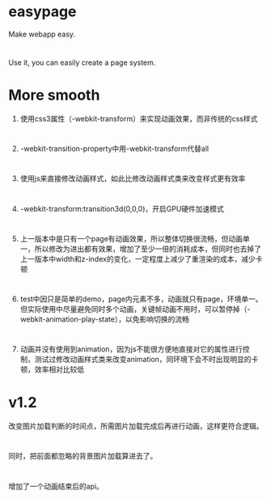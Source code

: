 # easypage
Make webapp easy.
#
Use it, you can easily create a page system.
#

# More smooth
1. 使用css3属性（-webkit-transform）来实现动画效果，而非传统的css样式
#
2. -webkit-transition-property中用-webkit-transform代替all
#
3. 使用js来直接修改动画样式，如此比修改动画样式类来改变样式更有效率
#
4. -webkit-transform:transition3d(0,0,0)，开启GPU硬件加速模式
#
5. 上一版本中是只有一个page有动画效果，所以整体切换很流畅，但动画单一，所以修改为进出都有效果，增加了至少一倍的消耗成本，但同时也去掉了上一版本中width和z-index的变化，一定程度上减少了重渲染的成本，减少卡顿
#
6. test中因只是简单的demo，page内元素不多，动画就只有page，环境单一。但实际使用中尽量避免同时多个动画，关键帧动画不用时，可以暂停掉（-webkit-animation-play-state），以免影响切换的流畅
#
7. 动画并没有使用到animation，因为js不能很方便地直接对它的属性进行控制，测试过修改动画样式类来改变animation，同环境下会不时出现明显的卡顿，效率相对比较低
#

# v1.2
改变图片加载判断的时间点，所需图片加载完成后再进行动画，这样更符合逻辑。
#
同时，把前面都忽略的背景图片加载算进去了。
#
增加了一个动画结束后的api。
#
